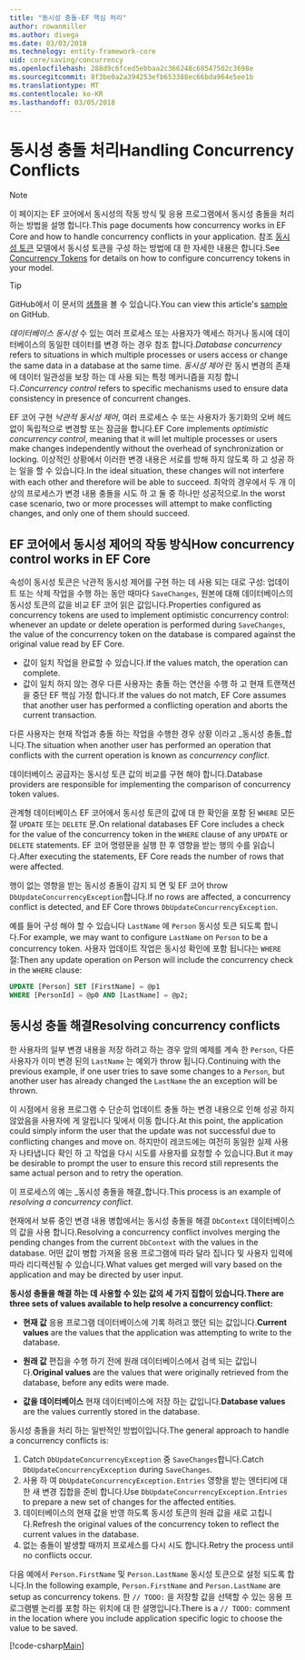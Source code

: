 ```yaml
---
title: "동시성 충돌-EF 핵심 처리"
author: rowanmiller
ms.author: divega
ms.date: 03/03/2018
ms.technology: entity-framework-core
uid: core/saving/concurrency
ms.openlocfilehash: 288d9c6fced5ebbaa2c366248c68547502c3698e
ms.sourcegitcommit: 8f3be0a2a394253efb653388ec66bda964e5ee1b
ms.translationtype: MT
ms.contentlocale: ko-KR
ms.lasthandoff: 03/05/2018
---
```

# <a name="handling-concurrency-conflicts"></a><span data-ttu-id="7e3d0-102">동시성 충돌 처리</span><span class="sxs-lookup"><span data-stu-id="7e3d0-102">Handling Concurrency Conflicts</span></span>

> [!NOTE]
> <span data-ttu-id="7e3d0-103">이 페이지는 EF 코어에서 동시성의 작동 방식 및 응용 프로그램에서 동시성 충돌을 처리 하는 방법을 설명 합니다.</span><span class="sxs-lookup"><span data-stu-id="7e3d0-103">This page documents how concurrency works in EF Core and how to handle concurrency conflicts in your application.</span></span> <span data-ttu-id="7e3d0-104">참조 [동시성 토큰](xref:core/modeling/concurrency) 모델에서 동시성 토큰을 구성 하는 방법에 대 한 자세한 내용은 합니다.</span><span class="sxs-lookup"><span data-stu-id="7e3d0-104">See [Concurrency Tokens](xref:core/modeling/concurrency) for details on how to configure concurrency tokens in your model.</span></span>

> [!TIP]
> <span data-ttu-id="7e3d0-105">GitHub에서 이 문서의 [샘플](https://github.com/aspnet/EntityFramework.Docs/tree/master/samples/core/Saving/Saving/Concurrency/)을 볼 수 있습니다.</span><span class="sxs-lookup"><span data-stu-id="7e3d0-105">You can view this article's [sample](https://github.com/aspnet/EntityFramework.Docs/tree/master/samples/core/Saving/Saving/Concurrency/) on GitHub.</span></span>

<span data-ttu-id="7e3d0-106">_데이터베이스 동시성_ 수 있는 여러 프로세스 또는 사용자가 액세스 하거나 동시에 데이터베이스의 동일한 데이터를 변경 하는 경우 참조 합니다.</span><span class="sxs-lookup"><span data-stu-id="7e3d0-106">_Database concurrency_ refers to situations in which multiple processes or users access or change the same data in a database at the same time.</span></span> <span data-ttu-id="7e3d0-107">_동시성 제어_ 란 동시 변경의 존재에 데이터 일관성을 보장 하는 데 사용 되는 특정 메커니즘을 지칭 합니다.</span><span class="sxs-lookup"><span data-stu-id="7e3d0-107">_Concurrency control_ refers to specific mechanisms used to ensure data consistency in presence of concurrent changes.</span></span>

<span data-ttu-id="7e3d0-108">EF 코어 구현 _낙관적 동시성 제어_, 여러 프로세스 수 또는 사용자가 동기화의 오버 헤드 없이 독립적으로 변경할 또는 잠금을 합니다.</span><span class="sxs-lookup"><span data-stu-id="7e3d0-108">EF Core implements _optimistic concurrency control_, meaning that it will let multiple processes or users make changes independently without the overhead of synchronization or locking.</span></span> <span data-ttu-id="7e3d0-109">이상적인 상황에서 이러한 변경 내용은 서로를 방해 하지 않도록 하 고 성공 하는 일을 할 수 있습니다.</span><span class="sxs-lookup"><span data-stu-id="7e3d0-109">In the ideal situation, these changes will not interfere with each other and therefore will be able to succeed.</span></span> <span data-ttu-id="7e3d0-110">최악의 경우에서 두 개 이상의 프로세스가 변경 내용 충돌을 시도 하 고 둘 중 하나만 성공적으로.</span><span class="sxs-lookup"><span data-stu-id="7e3d0-110">In the worst case scenario, two or more processes will attempt to make conflicting changes, and only one of them should succeed.</span></span>

## <a name="how-concurrency-control-works-in-ef-core"></a><span data-ttu-id="7e3d0-111">EF 코어에서 동시성 제어의 작동 방식</span><span class="sxs-lookup"><span data-stu-id="7e3d0-111">How concurrency control works in EF Core</span></span>

<span data-ttu-id="7e3d0-112">속성이 동시성 토큰은 낙관적 동시성 제어를 구현 하는 데 사용 되는 대로 구성: 업데이트 또는 삭제 작업을 수행 하는 동안 때마다 `SaveChanges`, 원본에 대해 데이터베이스의 동시성 토큰의 값을 비교 EF 코어 읽은 값입니다.</span><span class="sxs-lookup"><span data-stu-id="7e3d0-112">Properties configured as concurrency tokens are used to implement optimistic concurrency control: whenever an update or delete operation is performed during `SaveChanges`, the value of the concurrency token on the database is compared against the original value read by EF Core.</span></span>

- <span data-ttu-id="7e3d0-113">값이 일치 작업을 완료할 수 있습니다.</span><span class="sxs-lookup"><span data-stu-id="7e3d0-113">If the values match, the operation can complete.</span></span>
- <span data-ttu-id="7e3d0-114">값이 일치 하지 않는 경우 다른 사용자는 충돌 하는 연산을 수행 하 고 현재 트랜잭션을 중단 EF 핵심 가정 합니다.</span><span class="sxs-lookup"><span data-stu-id="7e3d0-114">If the values do not match, EF Core assumes that another user has performed a conflicting operation and aborts the current transaction.</span></span>

<span data-ttu-id="7e3d0-115">다른 사용자는 현재 작업과 충돌 하는 작업을 수행한 경우 상황 이라고 _동시성 충돌_합니다.</span><span class="sxs-lookup"><span data-stu-id="7e3d0-115">The situation when another user has performed an operation that conflicts with the current operation is known as _concurrency conflict_.</span></span>

<span data-ttu-id="7e3d0-116">데이터베이스 공급자는 동시성 토큰 값의 비교를 구현 해야 합니다.</span><span class="sxs-lookup"><span data-stu-id="7e3d0-116">Database providers are responsible for implementing the comparison of concurrency token values.</span></span>

<span data-ttu-id="7e3d0-117">관계형 데이터베이스 EF 코어에서 동시성 토큰의 값에 대 한 확인을 포함 된 `WHERE` 모든 절 `UPDATE` 또는 `DELETE` 문.</span><span class="sxs-lookup"><span data-stu-id="7e3d0-117">On relational databases EF Core includes a check for the value of the concurrency token in the `WHERE` clause of any `UPDATE` or `DELETE` statements.</span></span> <span data-ttu-id="7e3d0-118">EF 코어 명령문을 실행 한 후 영향을 받는 행의 수를 읽습니다.</span><span class="sxs-lookup"><span data-stu-id="7e3d0-118">After executing the statements, EF Core reads the number of rows that were affected.</span></span>

<span data-ttu-id="7e3d0-119">행이 없는 영향을 받는 동시성 충돌이 감지 되 면 및 EF 코어 throw `DbUpdateConcurrencyException`합니다.</span><span class="sxs-lookup"><span data-stu-id="7e3d0-119">If no rows are affected, a concurrency conflict is detected, and EF Core throws `DbUpdateConcurrencyException`.</span></span>

<span data-ttu-id="7e3d0-120">예를 들어 구성 해야 할 수 있습니다 `LastName` 에 `Person` 동시성 토큰 되도록 합니다.</span><span class="sxs-lookup"><span data-stu-id="7e3d0-120">For example, we may want to configure `LastName` on `Person` to be a concurrency token.</span></span> <span data-ttu-id="7e3d0-121">사용자 업데이트 작업은 동시성 확인에 포함 됩니다는 `WHERE` 절:</span><span class="sxs-lookup"><span data-stu-id="7e3d0-121">Then any update operation on Person will include the concurrency check in the `WHERE` clause:</span></span>

``` sql
UPDATE [Person] SET [FirstName] = @p1
WHERE [PersonId] = @p0 AND [LastName] = @p2;
```

## <a name="resolving-concurrency-conflicts"></a><span data-ttu-id="7e3d0-122">동시성 충돌 해결</span><span class="sxs-lookup"><span data-stu-id="7e3d0-122">Resolving concurrency conflicts</span></span>

<span data-ttu-id="7e3d0-123">한 사용자의 일부 변경 내용을 저장 하려고 하는 경우 앞의 예제를 계속 한 `Person`, 다른 사용자가 이미 변경 된의 `LastName` 는 예외가 throw 됩니다.</span><span class="sxs-lookup"><span data-stu-id="7e3d0-123">Continuing with the previous example, if one user tries to save some changes to a `Person`, but another user has already changed the `LastName` the an exception will be thrown.</span></span>

<span data-ttu-id="7e3d0-124">이 시점에서 응용 프로그램 수 단순히 업데이트 충돌 하는 변경 내용으로 인해 성공 하지 않았음을 사용자에 게 알립니다 및에서 이동 합니다.</span><span class="sxs-lookup"><span data-stu-id="7e3d0-124">At this point, the application could simply inform the user that the update was not successful due to conflicting changes and move on.</span></span> <span data-ttu-id="7e3d0-125">하지만이 레코드에는 여전히 동일한 실제 사용자 나타냅니다 확인 하 고 작업을 다시 시도를 사용자를 요청할 수 있습니다.</span><span class="sxs-lookup"><span data-stu-id="7e3d0-125">But it may be desirable to prompt the user to ensure this record still represents the same actual person and to retry the operation.</span></span>

<span data-ttu-id="7e3d0-126">이 프로세스의 예는 _동시성 충돌을 해결_합니다.</span><span class="sxs-lookup"><span data-stu-id="7e3d0-126">This process is an example of _resolving a concurrency conflict_.</span></span>

<span data-ttu-id="7e3d0-127">현재에서 보류 중인 변경 내용 병합에서는 동시성 충돌을 해결 `DbContext` 데이터베이스의 값을 사용 합니다.</span><span class="sxs-lookup"><span data-stu-id="7e3d0-127">Resolving a concurrency conflict involves merging the pending changes from the current `DbContext` with the values in the database.</span></span> <span data-ttu-id="7e3d0-128">어떤 값이 병합 가져올 응용 프로그램에 따라 달라 집니다 및 사용자 입력에 따라 리디렉션될 수 있습니다.</span><span class="sxs-lookup"><span data-stu-id="7e3d0-128">What values get merged will vary based on the application and may be directed by user input.</span></span>

<span data-ttu-id="7e3d0-129">**동시성 충돌을 해결 하는 데 사용할 수 있는 값의 세 가지 집합이 있습니다.**</span><span class="sxs-lookup"><span data-stu-id="7e3d0-129">**There are three sets of values available to help resolve a concurrency conflict:**</span></span>

* <span data-ttu-id="7e3d0-130">**현재 값** 응용 프로그램 데이터베이스에 기록 하려고 했던 되는 값입니다.</span><span class="sxs-lookup"><span data-stu-id="7e3d0-130">**Current values** are the values that the application was attempting to write to the database.</span></span>

* <span data-ttu-id="7e3d0-131">**원래 값** 편집을 수행 하기 전에 원래 데이터베이스에서 검색 되는 값입니다.</span><span class="sxs-lookup"><span data-stu-id="7e3d0-131">**Original values** are the values that were originally retrieved from the database, before any edits were made.</span></span>

* <span data-ttu-id="7e3d0-132">**값을 데이터베이스** 현재 데이터베이스에 저장 하는 값입니다.</span><span class="sxs-lookup"><span data-stu-id="7e3d0-132">**Database values** are the values currently stored in the database.</span></span>

<span data-ttu-id="7e3d0-133">동시성 충돌을 처리 하는 일반적인 방법이입니다.</span><span class="sxs-lookup"><span data-stu-id="7e3d0-133">The general approach to handle a concurrency conflicts is:</span></span>

1. <span data-ttu-id="7e3d0-134">Catch `DbUpdateConcurrencyException` 중 `SaveChanges`합니다.</span><span class="sxs-lookup"><span data-stu-id="7e3d0-134">Catch `DbUpdateConcurrencyException` during `SaveChanges`.</span></span>
2. <span data-ttu-id="7e3d0-135">사용 하 여 `DbUpdateConcurrencyException.Entries` 영향을 받는 엔터티에 대 한 새 변경 집합을 준비 합니다.</span><span class="sxs-lookup"><span data-stu-id="7e3d0-135">Use `DbUpdateConcurrencyException.Entries` to prepare a new set of changes for the affected entities.</span></span>
3. <span data-ttu-id="7e3d0-136">데이터베이스의 현재 값을 반영 하도록 동시성 토큰의 원래 값을 새로 고칩니다.</span><span class="sxs-lookup"><span data-stu-id="7e3d0-136">Refresh the original values of the concurrency token to reflect the current values in the database.</span></span>
4. <span data-ttu-id="7e3d0-137">없는 충돌이 발생할 때까지 프로세스를 다시 시도 합니다.</span><span class="sxs-lookup"><span data-stu-id="7e3d0-137">Retry the process until no conflicts occur.</span></span>

<span data-ttu-id="7e3d0-138">다음 예에서 `Person.FirstName` 및 `Person.LastName` 동시성 토큰으로 설정 되도록 합니다.</span><span class="sxs-lookup"><span data-stu-id="7e3d0-138">In the following example, `Person.FirstName` and `Person.LastName` are setup as concurrency tokens.</span></span> <span data-ttu-id="7e3d0-139">한 `// TODO:` 을 저장할 값을 선택할 수 있는 응용 프로그램별 논리를 포함 하는 위치에 대 한 설명입니다.</span><span class="sxs-lookup"><span data-stu-id="7e3d0-139">There is a `// TODO:` comment in the location where you include application specific logic to choose the value to be saved.</span></span>

[!code-csharp[Main](../../../samples/core/Saving/Saving/Concurrency/Sample.cs?name=ConcurrencyHandlingCode&highlight=34-35)]

